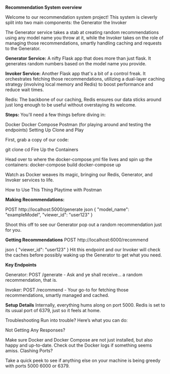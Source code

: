 **Recommendation System overview**

Welcome to our recommendation system project! This system is cleverly split into two main components: 
    the Generator
    the Invoker

The Generator service takes a stab at creating random recommendations using any model name you throw at it, while the Invoker takes on the role of managing those recommendations, smartly handling caching and requests to the Generator.

**Generator Service:** A nifty Flask app that does more than just flask. It generates random numbers based on the model name you provide.

**Invoker Service:** Another Flask app that's a bit of a control freak. It orchestrates fetching those recommendations, utilizing a dual-layer caching strategy (involving local memory and Redis) to boost performance and reduce wait times.

Redis: The backbone of our caching, Redis ensures our data sticks around just long enough to be useful without overstaying its welcome.

**Steps:**
You'll need a few things before diving in:

Docker
Docker Compose
Postman (for playing around and testing the endpoints)
Setting Up
Clone and Play

First, grab a copy of our code:

  git clone <repository-url>
  cd <repository-folder>
  Fire Up the Containers
  
Head over to where the docker-compose.yml file lives and spin up the containers:
  docker-compose build
  docker-compose up

Watch as Docker weaves its magic, bringing our Redis, Generator, and Invoker services to life.

How to Use This Thing
Playtime with Postman

**Making Recommendations:**

POST http://localhost:5000/generate
json
{
  "model_name": "exampleModel",
  "viewer_id": "user123"
}

Shoot this off to see our Generator pop out a random recommendation just for you.

**Getting Recommendations**
POST http://localhost:6000/recommend

json
{
  "viewer_id": "user123"
}
Hit this endpoint and our Invoker will check the caches before possibly waking up the Generator to get what you need.

**Key Endpoints**

Generator:
POST /generate - Ask and ye shall receive... a random recommendation, that is.

Invoker:
POST /recommend - Your go-to for fetching those recommendations, smartly managed and cached.

**Setup Details**
Internally, everything hums along on port 5000.
Redis is set to its usual port of 6379, just so it feels at home.

Troubleshooting
Run into trouble? Here’s what you can do:

Not Getting Any Responses?

Make sure Docker and Docker Compose are not just installed, but also happy and up-to-date.
Check out the Docker logs if something seems amiss.
Clashing Ports?

Take a quick peek to see if anything else on your machine is being greedy with ports 5000 6000 or 6379.
